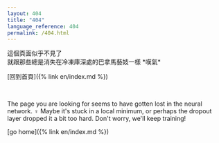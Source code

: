 ```yaml
---
layout: 404
title: "404"
language_reference: 404
permalink: /404.html
---
```


這個頁面似乎不見了  
就跟那些總是消失在冷凍庫深處的巴拿馬藝妓一樣 \*嘆氣\*

[回到首頁]({% link en/index.md %})

<br>

The page you are looking for seems to have gotten lost in the neural network. ‍♀️  Maybe it's stuck in a local minimum, or perhaps the dropout layer dropped it a bit too hard. Don't worry, we'll keep training!

[go home]({% link en/index.md %})
